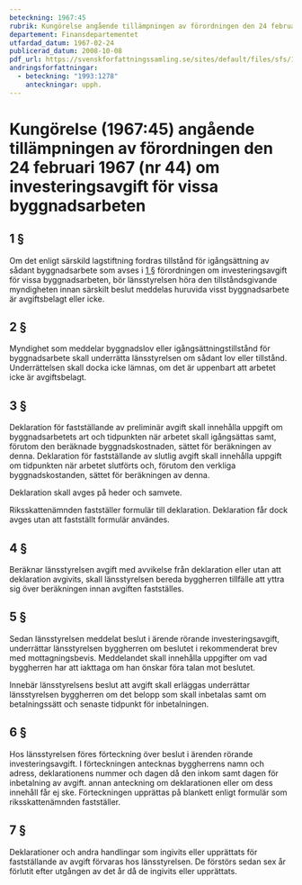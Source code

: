 ```yaml
---
beteckning: 1967:45
rubrik: Kungörelse angående tillämpningen av förordningen den 24 februari 1967 (nr 44) om investeringsavgift för vissa byggnadsarbeten
departement: Finansdepartementet
utfardad_datum: 1967-02-24
publicerad_datum: 2008-10-08
pdf_url: https://svenskforfattningssamling.se/sites/default/files/sfs/1967-02/SFS1967-45.pdf
andringsforfattningar:
  - beteckning: "1993:1278"
    anteckningar: upph.
---
```


# Kungörelse (1967:45) angående tillämpningen av förordningen den 24 februari 1967 (nr 44) om investeringsavgift för vissa byggnadsarbeten

## 1 §

Om det enligt särskild lagstiftning fordras tillstånd för igångsättning av sådant byggnadsarbete som avses i [1 §](#1) förordningen om investeringsavgift för vissa byggnadsarbeten, bör länsstyrelsen höra den tillståndsgivande myndigheten innan särskilt beslut meddelas huruvida visst byggnadsarbete är avgiftsbelagt eller icke.

## 2 §

Myndighet som meddelar byggnadslov eller igångsättningstillstånd för byggnadsarbete skall underrätta länsstyrelsen om sådant lov eller tillstånd. Underrättelsen skall docka icke lämnas, om det är uppenbart att arbetet icke är avgiftsbelagt.

## 3 §

Deklaration för fastställande av preliminär avgift skall innehålla uppgift om byggnadsarbetets art och tidpunkten när arbetet skall igångsättas samt, förutom den beräknade byggnadskostnaden, sättet för beräkningen av denna. Deklaration för fastställande av slutlig avgift skall innehålla uppgift om tidpunkten när arbetet slutförts och, förutom den verkliga byggnadskostanden, sättet för beräkningen av denna.

Deklaration skall avges på heder och samvete.

Riksskattenämnden fastställer formulär till deklaration. Deklaration får dock avges utan att fastställt formulär användes.

## 4 §

Beräknar länsstyrelsen avgift med avvikelse från deklaration eller utan att deklaration avgivits, skall länsstyrelsen bereda byggherren tillfälle att yttra sig över beräkningen innan avgiften fastställes.

## 5 §

Sedan länsstyrelsen meddelat beslut i ärende rörande investeringsavgift, underrättar länsstyrelsen byggherren om beslutet i rekommenderat brev med mottagningsbevis. Meddelandet skall innehålla uppgifter om vad byggherren har att iakttaga om han önskar föra talan mot beslutet.

Innebär länsstyrelsens beslut att avgift skall erläggas underrättar länsstyrelsen byggherren om det belopp som skall inbetalas samt om betalningssätt och senaste tidpunkt för inbetalningen.

## 6 §

Hos länsstyrelsen föres förteckning över beslut i ärenden rörande investeringsavgift. I förteckningen antecknas byggherrens namn och adress, deklarationens nummer och dagen då den inkom samt dagen för inbetalning av avgift. annan anteckning om deklarationen eller om dess innehåll får ej ske. Förteckningen upprättas på blankett enligt formulär som riksskattenämnden fastställer.

## 7 §

Deklarationer och andra handlingar som ingivits eller upprättats för fastställande av avgift förvaras hos länsstyrelsen. De förstörs sedan sex år förlutit efter utgången av det år då de ingivits eller upprättats.